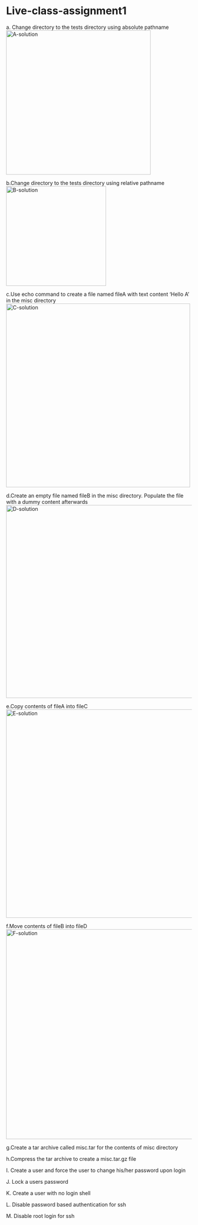 # Live-class-assignment1
a. Change directory to the tests directory using absolute pathname
<img width="392" alt="A-solution" src="https://github.com/manafak/Live-class-assignment1/assets/149635098/d23f5cd0-5cd3-4b12-a466-924514bbf8df">

b.Change directory to the tests directory using relative pathname
<img width="271" alt="B-solution" src="https://github.com/manafak/Live-class-assignment1/assets/149635098/20e0f1ae-7caa-4930-a1e2-aedb4d92d87f">

c.Use echo command to create a file named fileA with text content ‘Hello A’ in the misc directory
<img width="499" alt="C-solution" src="https://github.com/manafak/Live-class-assignment1/assets/149635098/9764f3cb-075d-420e-ba23-cc9a3cd61f45">

d.Create an empty file named fileB in the misc directory. Populate the file with a dummy content afterwards
<img width="524" alt="D-solution" src="https://github.com/manafak/Live-class-assignment1/assets/149635098/1214ac11-5a13-4745-a732-c734dc79636a">

e.Copy contents of fileA into fileC
<img width="566" alt="E-solution" src="https://github.com/manafak/Live-class-assignment1/assets/149635098/5e973d36-4db7-4a24-aa75-294e9e35d129">

f.Move contents of fileB into fileD
<img width="570" alt="F-solution" src="https://github.com/manafak/Live-class-assignment1/assets/149635098/a1c8e02f-31e9-4e06-85a0-481fdb1e88a9">

g.Create a tar archive called misc.tar for the contents of misc directory

h.Compress the tar archive to create a misc.tar.gz file

I. Create a user and force the user to change his/her password upon login

J. Lock a users password

K. Create a user with no login shell

L. Disable password based authentication for ssh

M. Disable root login for ssh


